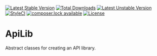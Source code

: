 [![Latest Stable Version](https://poser.pugx.org/cupoftea/apilib/v/stable)](https://packagist.org/packages/cupoftea/apilib) [![Total Downloads](https://poser.pugx.org/cupoftea/apilib/downloads)](https://packagist.org/packages/cupoftea/apilib) [![Latest Unstable Version](https://poser.pugx.org/cupoftea/apilib/v/unstable)](https://packagist.org/packages/cupoftea/apilib)
[![StyleCI](https://styleci.io/repos/165169861/shield?style=flat)](https://styleci.io/repos/165169861) [![composer.lock available](https://poser.pugx.org/cupoftea/apilib/composerlock)](https://packagist.org/packages/cupoftea/apilib)
[![License](https://poser.pugx.org/cupoftea/apilib/license)](https://packagist.org/packages/cupoftea/apilib)

# ApiLib

Abstract classes for creating an API library.
